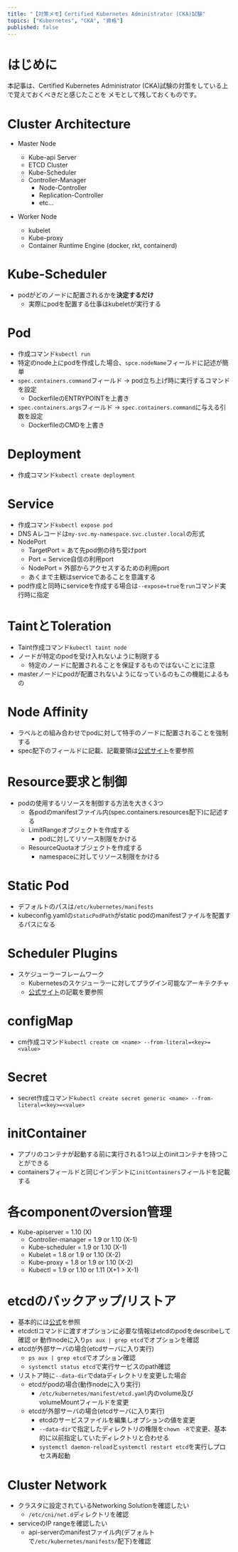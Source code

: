 ```yaml
---
title: "【対策メモ】Certified Kubernetes Administrator (CKA)試験"
topics: ["Kubernetes", "CKA", "資格"]
published: false
---
```


# はじめに

本記事は、Certified Kubernetes Administrator (CKA)試験の対策をしている上で覚えておくべきだと感じたことを
メモとして残しておくものです。

# Cluster Architecture

- Master Node
  - Kube-api Server
  - ETCD Cluster
  - Kube-Scheduler
  - Controller-Manager
    - Node-Controller
    - Replication-Controller
    - etc...

- Worker Node
  - kubelet
  - Kube-proxy
  - Container Runtime Engine (docker, rkt, containerd)

# Kube-Scheduler

- podがどのノードに配置されるかを**決定するだけ**
  - 実際にpodを配置する仕事はkubeletが実行する

# Pod

- 作成コマンド``kubectl run``
- 特定のnode上にpodを作成した場合、``spce.nodeName``フィールドに記述が簡単
- ``spec.containers.command``フィールド → pod立ち上げ時に実行するコマンドを設定
  - DockerfileのENTRYPOINTを上書き
- ``spec.containers.args``フィールド → ``spec.containers.command``に与える引数を設定
  - DockerfileのCMDを上書き

# Deployment

- 作成コマンド``kubectl create deployment``

# Service

- 作成コマンド``kubectl expose pod``
- DNS Aレコードは``my-svc.my-namespace.svc.cluster.local``の形式
- NodePort
  - TargetPort = あて先pod側の待ち受けport
  - Port = Service自信の利用port
  - NodePort = 外部からアクセスするための利用port
  - あくまで主観はserviceであることを意識する
- pod作成と同時にserviceを作成する場合は``--expose=true``を``run``コマンド実行時に指定

# TaintとToleration

- Taint作成コマンド``kubectl taint node``
- ノードが特定のpodを受け入れないように制限する
  - 特定のノードに配置されることを保証するものではないことに注意
- masterノードにpodが配置されないようになっているのもこの機能によるもの

# Node Affinity

- ラベルとの組み合わせでpodに対して特手のノードに配置されることを強制する
- spec配下のフィールドに記載、記載要領は[公式サイト](https://kubernetes.io/ja/docs/tasks/configure-pod-container/assign-pods-nodes-using-node-affinity/)を要参照

# Resource要求と制御

- podの使用するリソースを制御する方法を大きく3つ
  - 各podのmanifestファイル内(spec.containers.resources配下)に記述する
  - LimitRangeオブジェクトを作成する
    - podに対してリソース制限をかける
  - ResourceQuotaオブジェクトを作成する
    - namespaceに対してリソース制限をかける

# Static Pod

- デフォルトのパスは``/etc/kubernetes/manifests``
- kubeconfig.yamlの``staticPodPath``がstatic podのmanifestファイルを配置するパスになる

# Scheduler Plugins

- スケジューラーフレームワーク
  - Kubernetesのスケジューラーに対してプラグイン可能なアーキテクチャ
  - [公式サイト](https://kubernetes.io/ja/docs/concepts/scheduling-eviction/scheduling-framework/)の記載を要参照

# configMap

- cm作成コマンド``kubectl create cm <name> --from-literal=<key>=<value>``

# Secret

- secret作成コマンド``kubectl create secret generic <name> --from-literal=<key>=<value>``

# initContainer

- アプリのコンテナが起動する前に実行される1つ以上のinitコンテナを持つことができる
- containersフィールドと同じインデントに``initContainers``フィールドを記載する

# 各componentのversion管理

- Kube-apiserver = 1.10 (X)
  - Controller-manager = 1.9 or 1.10 (X-1)
  - Kube-scheduler = 1.9 or 1.10 (X-1)
  - Kubelet = 1.8 or 1.9 or 1.10 (X-2)
  - Kube-proxy = 1.8 or 1.9 or 1.10 (X-2)
  - Kubectl = 1.9 or 1.10 or 1.11 (X+1 > X-1)

# etcdのバックアップ/リストア

- 基本的には[公式](https://kubernetes.io/docs/tasks/administer-cluster/configure-upgrade-etcd/)を参照
- etcdctlコマンドに渡すオプションに必要な情報はetcdのpodをdescribeして確認 or 動作nodeに入り``ps aux | grep etcd``でオプションを確認
- etcdが外部サーバの場合(etcdサーバに入り実行)
  - ``ps aux | grep etcd``でオプション確認
  - ``systemctl status etcd``で実行サービスのpath確認
- リストア時に``--data-dir``でdataディレクトリを変更した場合
  - etcdがpodの場合(動作nodeに入り実行)
    - ``/etc/kubernetes/manifest/etcd.yaml``内のvolume及びvolumeMountフィールドを変更
  - etcdが外部サーバの場合(etcdサーバに入り実行)
    - etcdのサービスファイルを編集しオプションの値を変更
    - ``--data-dir``で指定したディレクトリの権限を``chown -R``で変更、基本的に以前指定していたディレクトリと合わせる
    - ``systemctl daemon-reload``と``systemctl restart etcd``を実行しプロセス再起動

# Cluster Network

- クラスタに設定されているNetworking Solutionを確認したい
  - ``/etc/cni/net.d``ディレクトリを確認
- serviceのIP rangeを確認したい
  - api-serverのmanifestファイル内(デフォルトで``/etc/kubernetes/manifests/``配下)を確認
